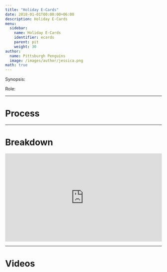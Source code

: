 ```yaml
---
title: "Holiday E-Cards"
date: 2018-01-01T00:00:00+06:00
description: Holiday E-Cards
menu:
  sidebar:
    name: Holiday E-Cards
    identifier: ecards
    parent: pit
    weight: 30
author:
  name: Pittsburgh Penguins
  image: /images/author/jessica.png
math: true
---
```


Synopsis: 

Role:

---
# Process

---

# Breakdown

<div style="padding:56.25% 0 0 0;position:relative;"><iframe src="https://player.vimeo.com/video/332695575?title=0&amp;byline=0&amp;portrait=0&amp;badge=0&amp;autopause=0&amp;player_id=0&amp;app_id=58479" frameborder="0" allow="autoplay; fullscreen; picture-in-picture; clipboard-write; encrypted-media" style="position:absolute;top:0;left:0;width:100%;height:100%;" title="2018 E-Card - VFX Breakdown"></iframe></div><script src="https://player.vimeo.com/api/player.js"></script>

---

# Videos

